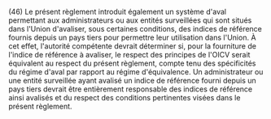 (46) Le présent règlement introduit également un système d'aval permettant aux administrateurs ou aux entités surveillées qui sont situés dans l'Union d'avaliser, sous certaines conditions, des indices de référence fournis depuis un pays tiers pour permettre leur utilisation dans l'Union. À cet effet, l'autorité compétente devrait déterminer si, pour la fourniture de l'indice de référence à avaliser, le respect des principes de l'OICV serait équivalent au respect du présent règlement, compte tenu des spécificités du régime d'aval par rapport au régime d'équivalence. Un administrateur ou une entité surveillée ayant avalisé un indice de référence fourni depuis un pays tiers devrait être entièrement responsable des indices de référence ainsi avalisés et du respect des conditions pertinentes visées dans le présent règlement.